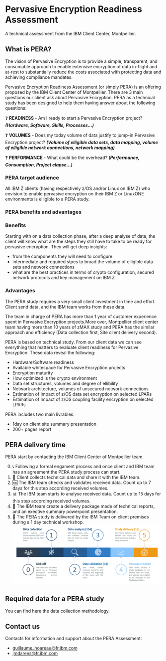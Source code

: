 # Pervasive Encryption Readiness Assessment
A technical assessment from the IBM Client Center, Montpellier. 

## What is PERA?
The vision of Pervasive Encryption is to provide a simple, transparent, and consumable approach to enable extensive encryption of data in-flight and at-rest to substantially reduce the costs associated with protecting data and achieving compliance mandates.



Pervasive Encryption Readiness Assessment (or simply PERA) is an offering proposed by the IBM Client Center of Montpellier. 
There are 3 main questions our client ask about Pervasive Encryption. PERA as a technical study has been designed to help them having answer about the following questions:

:question: **READINESS** - Am I ready to start a Pervasive Encryption project? ***(Hardware, Software, Skills, Processes...)***

:question: **VOLUMES** - Does my today volume of data justify to jump-in Pervasive Encryption project? ***(Volume of elligible data sets, data mapping, volume of elligible network connections, network mapping)***

:question: **PERFORMANCE** - What could be the overhead? ***(Performance, Consumption, Project elapse...)***


### PERA target audience
All IBM Z clients (having respectively z/OS and/or Linux on IBM Z) who envision to enable pervasive encryption on their IBM Z or LinuxONE environments is elligible to a PERA study.

### PERA benefits and advantages

### Benefits
Starting with on a data collection phase, after a deep analyse of data, the client will know what are the steps they still have to take to be ready for pervasive encryption. They will get deep insights:
* from the components they will need to configure
* intermediate and required stpes to broad the volume of elligible data sets and network connections
* what are the best practices in terms of crypto configuration, secured network protocols and key management on IBM Z

### Advantages
The PERA study requires a very small client investment in time and effort. Client send data, and the IBM team works from these data.

The team in charge of PERA has more than 1 year of customer experience spent in Pervasive Encryption projects.More over, Montpellier client center team having more than 10 years of zMAX study and PERA has the similar approach and efficiency (Data collection first, Site client delivery second).

PERA is based on technical study. From our client data we can see everything that matters to evaluate client readiness for Pervasive Encryption. These data reveal the following:
* Hardware/Software readiness
* Available whitespace for Pervasive Encryption projects
* Encryption maturity
* How optimized is the crypto environment
* Data set structures, volumes and degree of ellibility
* Network architecture, volumes of unsecured network connections
* Estimation of Impact of z/OS data set encryption on selected LPARs
* Estimation of Impact of z/OS coupling facility encryption on selected LPARs

PERA includes two main livrables:
  * 1day on client site summary presentation
  * 200+ pages report

## PERA delivery time
PERA start by contacting the IBM Client Center of Montpellier team.

   0. :telephone_receiver: Following a formal engament process and once client and IBM team has an agreement the PERA study process can start.
   1. :file_folder: Client collects technical data and share it with the IBM team.
   2. :ok: The IBM team checks and validates received data. Count up to 7 days for this step according received volumes.
   3. :bar_chart: The IBM team starts to analyse received data. Count up to 15 days for this step according received volumes.
   4. :notebook: The IBM team create a delivery package made of technical reports, and an exective summary powerpoint presentation.
   5. :calendar: The PERA study is delivered by the IBM Team on client premises during a 1 day technical workshop.
![alt text](https://github.com/guikarai/PERA/blob/master/IMAGES/pera-timeline.png)

## Required data for a PERA study
You can find here the data collection methodology.

## Contact us
Contacts for information and support about the PERA Assessment:
* guillaume_hoareau@fr.ibm.com
* jmdarees@fr.ibm.com
